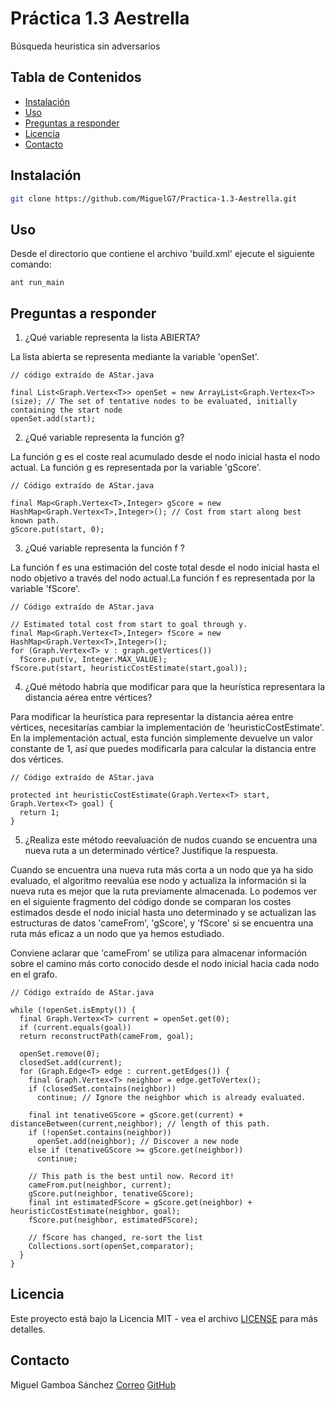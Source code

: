 # Práctica 1.3 Aestrella
Búsqueda heurística sin adversarios

## Tabla de Contenidos

- [Instalación](#instalación)
- [Uso](#uso)
- [Preguntas a responder](#Preguntas%20a%20responder)
- [Licencia](#licencia)
- [Contacto](#contacto)

## Instalación

```bash
git clone https://github.com/MiguelG7/Practica-1.3-Aestrella.git
```

## Uso
Desde el directorio que contiene el archivo 'build.xml' ejecute el siguiente comando:
```
ant run_main
```

## Preguntas a responder

1. ¿Qué variable representa la lista ABIERTA?

La lista abierta se representa mediante la variable 'openSet'.

```
// código extraído de AStar.java

final List<Graph.Vertex<T>> openSet = new ArrayList<Graph.Vertex<T>>(size); // The set of tentative nodes to be evaluated, initially containing the start node
openSet.add(start);
```

2. ¿Qué variable representa la función g?

La función g es el coste real acumulado desde el nodo inicial hasta el nodo actual. La función g es representada por la variable 'gScore'.

```
// Código extraído de AStar.java

final Map<Graph.Vertex<T>,Integer> gScore = new HashMap<Graph.Vertex<T>,Integer>(); // Cost from start along best known path.
gScore.put(start, 0);
```

3. ¿Qué variable representa la función f ?

La función f es una estimación del coste total desde el nodo inicial hasta el nodo objetivo a través del nodo actual.La función f es representada por la variable 'fScore'.
```
// Código extraído de AStar.java

// Estimated total cost from start to goal through y.
final Map<Graph.Vertex<T>,Integer> fScore = new HashMap<Graph.Vertex<T>,Integer>();
for (Graph.Vertex<T> v : graph.getVertices())
  fScore.put(v, Integer.MAX_VALUE);
fScore.put(start, heuristicCostEstimate(start,goal));
```

4. ¿Qué método habría que modificar para que la heurística representara la distancia aérea entre vértices?

Para modificar la heurística para representar la distancia aérea entre vértices, necesitarías cambiar la implementación de 'heuristicCostEstimate'. En la implementación actual, esta función simplemente devuelve un valor constante de 1, así que puedes modificarla para calcular la distancia entre dos vértices.

```
// Código extraído de AStar.java

protected int heuristicCostEstimate(Graph.Vertex<T> start, Graph.Vertex<T> goal) {
  return 1;
}
```

5. ¿Realiza este método reevaluación de nudos cuando se encuentra una nueva ruta a un determinado vértice? Justifique la respuesta.

Cuando se encuentra una nueva ruta más corta a un nodo que ya ha sido evaluado, el algoritmo reevalúa ese nodo y actualiza la información si la nueva ruta es mejor que la ruta previamente almacenada. Lo podemos ver en el siguiente fragmento del código donde se comparan los costes estimados desde el nodo inicial hasta uno determinado y se actualizan las estructuras de datos 'cameFrom', 'gScore', y 'fScore' si se encuentra una ruta más eficaz a un nodo que ya hemos estudiado.

Conviene aclarar que 'cameFrom' se utiliza para almacenar información sobre el camino más corto conocido desde el nodo inicial hacia cada nodo en el grafo. 

```
// Código extraído de AStar.java

while (!openSet.isEmpty()) {
  final Graph.Vertex<T> current = openSet.get(0);
  if (current.equals(goal))
  return reconstructPath(cameFrom, goal);

  openSet.remove(0);
  closedSet.add(current);
  for (Graph.Edge<T> edge : current.getEdges()) {
    final Graph.Vertex<T> neighbor = edge.getToVertex();
    if (closedSet.contains(neighbor))
      continue; // Ignore the neighbor which is already evaluated.

    final int tenativeGScore = gScore.get(current) + distanceBetween(current,neighbor); // length of this path.
    if (!openSet.contains(neighbor))
      openSet.add(neighbor); // Discover a new node
    else if (tenativeGScore >= gScore.get(neighbor))
      continue;

    // This path is the best until now. Record it!
    cameFrom.put(neighbor, current);
    gScore.put(neighbor, tenativeGScore);
    final int estimatedFScore = gScore.get(neighbor) + heuristicCostEstimate(neighbor, goal);
    fScore.put(neighbor, estimatedFScore);

    // fScore has changed, re-sort the list
    Collections.sort(openSet,comparator);
  }
}
```

## Licencia
Este proyecto está bajo la Licencia MIT - vea el archivo [LICENSE](LICENSE) para más detalles.

## Contacto
Miguel Gamboa Sánchez
[Correo](mailto:miguel.gamboasanchez@usp.ceu.es)
[GitHub](https://github.com/MiguelG7)
